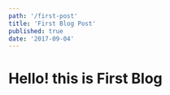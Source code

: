 ```yaml
---
path: '/first-post'
title: 'First Blog Post'
published: true
date: '2017-09-04'
---
```


# Hello! this is First Blog
